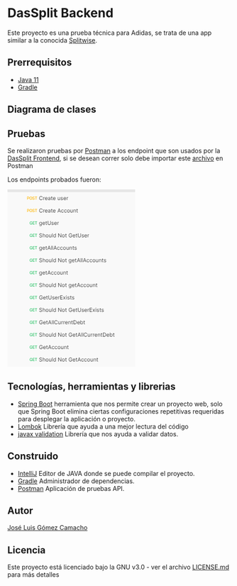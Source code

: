 # DasSplit Backend

Este proyecto es una prueba técnica para Adidas, se trata de una app similar a la conocida [Splitwise](https://www.splitwise.com).

## Prerrequisitos
- [Java 11](https://www.java.com/es/download/help/whatis_java.html)
- [Gradle](https://gradle.org)

## Diagrama de clases

## Pruebas

Se realizaron pruebas por [Postman](https://www.postman.com) a los endpoint que son usados por la [DasSplit Frontend](https://github.com/Jose-Gomez-C/DasSplit-Frontend#readme), si se desean correr solo debe importar este [archivo](https://github.com/Jose-Gomez-C/DasSplit-Backend/blob/main/Test%20Postam/DasSplit.postman_collection.json) en Postman

Los endpoints probados fueron:

![](https://github.com/Jose-Gomez-C/DasSplit-Backend/blob/main/Test%20Postam/Tests.png)

## Tecnologías, herramientas y librerias

- [Spring Boot](https://spring.io/projects/spring-boot) herramienta que nos permite crear un proyecto web, solo que Spring Boot elimina ciertas configuraciones repetitivas requeridas para desplegar la aplicación o proyecto.
- [Lombok](https://projectlombok.org) Librería que ayuda a una mejor lectura del código
- [javax validation](https://docs.oracle.com/javaee/7/api/javax/validation/constraints/package-summary.html) Librería que nos ayuda a validar datos.

## Construido

- [IntelliJ](https://www.jetbrains.com/es-es/idea/) Editor de JAVA donde se puede compilar el proyecto.
- [Gradle](https://gradle.org) Administrador de dependencias.
- [Postman](https://www.postman.com) Aplicación de pruebas API.

## Autor
[José Luis Gómez Camacho](https://github.com/Jose-Gomez-C)

## Licencia
Este proyecto está licenciado bajo la GNU v3.0 - ver el archivo [LICENSE.md](https://github.com/Jose-Gomez-C/DasSplit-Backend/blob/main/LICENSE.md) para más detalles

